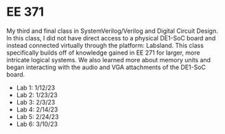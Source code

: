 # EE 371
My third and final class in SystemVerilog/Verilog and Digital Circuit Design. In this class, I did not have direct access to a physical DE1-SoC board and instead connected virtually through the platform: Labsland. This class specifically builds off of knowledge gained in EE 271 for larger, more intricate logical systems. We also learned more about memory units and began interacting with the audio and VGA attachments of the DE1-SoC board.

- Lab 1: 1/12/23
- Lab 2: 1/23/23
- Lab 3: 2/3/23
- Lab 4: 2/14/23
- Lab 5: 2/24/23
- Lab 6: 3/10/23
